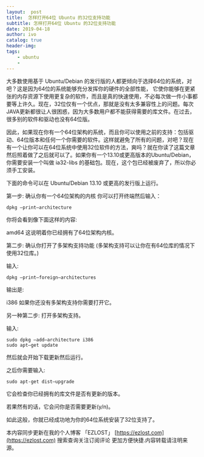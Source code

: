 ```yaml
---
layout:  post
title:  怎样打开64位 Ubuntu 的32位支持功能
subtitle: 怎样打开64位 Ubuntu 的32位支持功能 
date: 2019-04-18
author: ivo
catalog: true
header-img:
tags:
    - ubuntu
    - 
---
```

大多数使用基于 Ubuntu/Debian 的发行版的人都更倾向于选择64位的系统，对吧？这是因为64位的系统能够充分发挥你的硬件的全部性能， 它使你能够在更紧张的内存资源下使用更复杂的软件，而且是真的快速使用，不必每次做一件小事都要等上许久。现在，32位仅有一个优点，那就是没有太多兼容性上的问题。每次JAVA更新都很让人很困惑，因为大多数用户都不能获得需要的库文件。在过去，很多别的软件和驱动也没有64位版。

因此，如果现在你有一个64位架构的系统，而且你可以使用之前的支持：包括驱动、64位版本和任何一个你需要的软件。这样就避免了所有的问题，对吧？现在有一个让你可以在64位系统中使用32位软件的方法，爽吗？就在你读了这篇文章然后照着做了之后就可以了。如果你有一个13.10或更高版本的Ubuntu/Debian，你需要安装一个叫做 ia32-libs 的基础包。现在，这个包已经被废弃了，所以你必须手工安装。

下面的命令可以在 Ubuntu/Debian 13.10 或更高的发行版上运行。


第一步: 确认你有一个64位架构的内核
你可以打开终端然后输入：
```
dpkg —print–architecture
```
你将会看到像下面这样的内容:

amd64
这说明着你已经拥有了64位架构内核。



第二步: 确认你打开了多架构支持功能
(多架构支持可以让你在有64位库的情况下使用32位库。)

输入:
```
dpkg —print–foreign–architectures
```
输出是:

i386
如果你还没有多架构支持你需要打开它。

另一种第二步: 打开多架构支持。

输入:
```
sudo dpkg —add–architecture i386
sudo apt–get update
```
然后就会开始下载更新然后运行。

之后你需要输入:
```
sudo apt-get dist–upgrade
```
它会检查你已经拥有的库文件是否有更新的版本。

若果然有的话，它会问你是否需要更新(y/n)。

如此这般，你就已经成功地为你的64位系统安装了32位支持了。


本内容同步更新在我的个人博客 「EZLOST」 [https://ezlost.com](https://ezlost.com)  搜索查询关注订阅评论 更加方便快捷.内容转载请注明来源。
